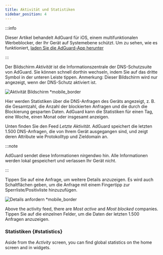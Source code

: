 ```yaml
---
title: Aktivität und Statistiken
sidebar_position: 4
---
```


:::info

Dieser Artikel behandelt AdGuard für iOS, einem multifunktionalen Werbeblocker, der Ihr Gerät auf Systemebene schützt. Um zu sehen, wie es funktioniert, [laden Sie die AdGuard-App herunter](https://agrd.io/download-kb-adblock)

:::

Der Bildschirm _Aktivität_ ist die Informationszentrale der DNS-Schutzsuite von AdGuard. Sie können schnell dorthin wechseln, indem Sie auf das dritte Symbol in der unteren Leiste tippen. Anmerkung: Dieser Bildschirm wird nur angezeigt, wenn der DNS-Schutz aktiviert ist.

![Aktivität Bildschirm \*mobile\_border](https://cdn.adtidy.org/content/github/ad_blocker/ios/activity.png)

Hier werden Statistiken über die DNS-Anfragen des Geräts angezeigt, z. B. die Gesamtzahl, die Anzahl der blockierten Anfragen und die durch die Blockierung gesparten Daten. AdGuard kann die Statistiken für einen Tag, eine Woche, einen Monat oder insgesamt anzeigen.

Unten finden Sie den Feed _Letzte Aktivität_. AdGuard speichert die letzten 1.500 DNS-Anfragen, die von Ihrem Gerät ausgegangen sind, und zeigt deren Attribute wie Protokolltyp und Zieldomain an.

:::note

AdGuard sendet diese Informationen nirgendwo hin. Alle Informationen werden lokal gespeichert und verlassen Ihr Gerät nicht.

:::

Tippen Sie auf eine Anfrage, um weitere Details anzuzeigen. Es wird auch Schaltflächen geben, um die Anfrage mit einem Fingertipp zur Sperrliste/Positivliste hinzuzufügen.

![Details anfordern \*mobile\_border](https://cdn.adtidy.org/public/Adguard/kb/iOS/features/request_info_en.jpeg)

Above the activity feed, there are _Most active_ and _Most blocked_ companies. Tippen Sie auf die einzelnen Felder, um die Daten der letzten 1.500 Anfragen anzuzeigen.

### Statistiken {#statistics}

Aside from the _Activity_ screen, you can find global statistics on the home screen and in widgets.
